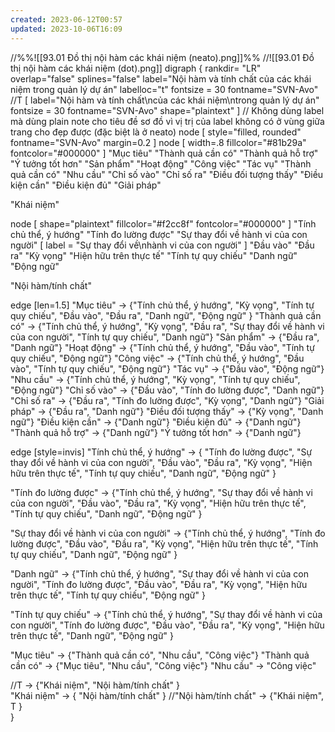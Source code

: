 ```yaml
---
created: 2023-06-12T00:57
updated: 2023-10-06T16:09
---
```

//%%![[93.01 Đồ thị nội hàm các khái niệm (neato).png]]%%
//![[93.01 Đồ thị nội hàm các khái niệm (dot).png]]
digraph {
rankdir= "LR" 
overlap="false" 
splines="false" 
label="Nội hàm và tính chất của các khái niệm trong quản lý dự án"
labelloc="t" 
fontsize = 30
fontname="SVN-Avo"
//T [ label="Nội hàm và tính chất\ncủa các khái niệm\ntrong quản lý dự án" fontsize = 30 fontname="SVN-Avo" shape="plaintext" ]	// Không dùng label mà dùng plain note cho tiêu đề sơ đồ vì vị trị của label không có ở vùng giữa trang cho đẹp được (đặc biệt là ở neato) 
node [ style="filled, rounded" fontname="SVN-Avo" margin=0.2 ]
node [ width=.8 fillcolor="#81b29a" fontcolor="#000000" ]
"Mục tiêu" 
"Thành quả cần có"
"Thành quả hỗ trợ"
"Ý tưởng tốt hơn"
"Sản phẩm"
"Hoạt động"
"Công việc"
"Tác vụ"
"Thành quả cần có"
"Nhu cầu"
"Chỉ số vào"
"Chỉ số ra"
"Điều đối tượng thấy"
"Điều kiện cần"
"Điều kiện đủ"
"Giải pháp" 


"Khái niệm" 

node [ shape="plaintext" fillcolor="#f2cc8f" fontcolor="#000000" ]
"Tính chủ thể, ý hướng" 
"Tính đo lường được" 
"Sự thay đổi về hành vi của con người" [ label = "Sự thay đổi về\nhành vi của con người" ] 
"Đầu vào"
"Đầu ra"
"Kỳ vọng" 
"Hiện hữu trên thực tế" 
"Tính tự quy chiếu" 
"Danh ngữ" 
"Động ngữ" 

"Nội hàm/tính chất" 

edge [len=1.5]
"Mục tiêu" -> {"Tính chủ thể, ý hướng", "Kỳ vọng", "Tính tự quy chiếu", "Đầu vào", "Đầu ra", "Danh ngữ", "Động ngữ" } 
"Thành quả cần có" -> {"Tính chủ thể, ý hướng", "Kỳ vọng", "Đầu ra", "Sự thay đổi về hành vi của con người", "Tính tự quy chiếu", "Danh ngữ"} 
"Sản phẩm" -> {"Đầu ra", "Danh ngữ"}
"Hoạt động" -> {"Tính chủ thể, ý hướng", "Đầu vào", "Tính tự quy chiếu", "Động ngữ"}
"Công việc" -> {"Tính chủ thể, ý hướng", "Đầu vào", "Tính tự quy chiếu", "Động ngữ"}
"Tác vụ" -> {"Đầu vào", "Động ngữ"}
"Nhu cầu" -> {"Tính chủ thể, ý hướng", "Kỳ vọng", "Tính tự quy chiếu", "Động ngữ"}
"Chỉ số vào" -> {"Đầu vào", "Tính đo lường được", "Danh ngữ"}
"Chỉ số ra" -> {"Đầu ra", "Tính đo lường được", "Kỳ vọng", "Danh ngữ"}
"Giải pháp"  -> {"Đầu ra", "Danh ngữ"}
"Điều đối tượng thấy" -> {"Kỳ vọng", "Danh ngữ"}
"Điều kiện cần" -> {"Danh ngữ"}
"Điều kiện đủ" -> {"Danh ngữ"}
"Thành quả hỗ trợ" -> {"Danh ngữ"}
"Ý tưởng tốt hơn" -> {"Danh ngữ"}

edge [style=invis]
"Tính chủ thể, ý hướng" -> { "Tính đo lường được", "Sự thay đổi về hành vi của con người", "Đầu vào", "Đầu ra", "Kỳ vọng", "Hiện hữu trên thực tế", "Tính tự quy chiếu", "Danh ngữ", "Động ngữ" } 

"Tính đo lường được" -> {"Tính chủ thể, ý hướng", "Sự thay đổi về hành vi của con người", "Đầu vào", "Đầu ra", "Kỳ vọng", "Hiện hữu trên thực tế", "Tính tự quy chiếu", "Danh ngữ", "Động ngữ" } 

"Sự thay đổi về hành vi của con người" -> {"Tính chủ thể, ý hướng", "Tính đo lường được", "Đầu vào", "Đầu ra", "Kỳ vọng", "Hiện hữu trên thực tế", "Tính tự quy chiếu", "Danh ngữ", "Động ngữ" } 

"Danh ngữ" -> {"Tính chủ thể, ý hướng", "Sự thay đổi về hành vi của con người", "Tính đo lường được", "Đầu vào", "Đầu ra", "Kỳ vọng", "Hiện hữu trên thực tế", "Tính tự quy chiếu", "Động ngữ" } 

"Tính tự quy chiếu" -> {"Tính chủ thể, ý hướng", "Sự thay đổi về hành vi của con người", "Tính đo lường được", "Đầu vào", "Đầu ra", "Kỳ vọng", "Hiện hữu trên thực tế", "Danh ngữ", "Động ngữ" } 

"Mục tiêu" -> {"Thành quả cần có", "Nhu cầu", "Công việc"} 
"Thành quả cần có" -> {"Mục tiêu", "Nhu cầu", "Công việc"} 
"Nhu cầu" -> "Công việc"

//T -> {"Khái niệm", "Nội hàm/tính chất" }  
"Khái niệm" -> { "Nội hàm/tính chất" }
//"Nội hàm/tính chất" -> {"Khái niệm", T }  
}
